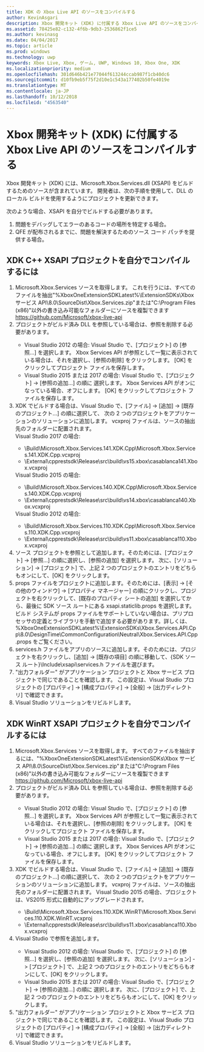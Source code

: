 ```yaml
---
title: XDK の Xbox Live API のソースをコンパイルする
author: KevinAsgari
description: Xbox 開発キット (XDK) に付属する Xbox Live API のソースをコンパイルする方法について説明します。
ms.assetid: 78425e82-c132-4f6b-9db3-2536862f1ce5
ms.author: kevinasg
ms.date: 04/04/2017
ms.topic: article
ms.prod: windows
ms.technology: uwp
keywords: Xbox Live, Xbox, ゲーム, UWP, Windows 10, Xbox One, XDK
ms.localizationpriority: medium
ms.openlocfilehash: 301d646b421e77044f613244ccab987f1cb40dc6
ms.sourcegitcommit: d10fb9eb5f75f2d10e1c543a177402b50fe4019e
ms.translationtype: MT
ms.contentlocale: ja-JP
ms.lasthandoff: 10/12/2018
ms.locfileid: "4563540"
---
```

# <a name="compile-the-xbox-developer-kit-xdk-xbox-live-api-source"></a>Xbox 開発キット (XDK) に付属する Xbox Live API のソースをコンパイルする

Xbox 開発キット (XDK) には、Microsoft.Xbox.Services.dll (XSAPI) をビルドするためのソースが含まれています。 開発者は、次の手順を使用して、DLL のローカル ビルドを使用するようにプロジェクトを更新できます。

次のような場合、XSAPI を自分でビルドする必要があります。
1. 問題をデバッグしてエラーのあるコードの場所を特定する場合。
1. QFE が配布されるまでに、問題を解決するためのソース コード パッチを提供する場合。

## <a name="to-compile-the-xdk-c-xsapi-project-for-yourself"></a>XDK C++ XSAPI プロジェクトを自分でコンパイルするには

<ol>
  <li> Microsoft.Xbox.Services ソースを取得します。 これを行うには、すべてのファイルを抽出"%XboxOneExtensionSDKLatest%\ExtensionSDKs\Xbox サービス API\8.0\SourceDist\Xbox.Services.zip"または"C:\Program Files (x86)"以外の書き込み可能なフォルダーにソースを複製できます<a href ="https://github.com/Microsoft/xbox-live-api">https://github.com/Microsoft/xbox-live-api</a></li>
  <li> プロジェクトがビルド済み DLL を参照している場合は、参照を削除する必要があります。</li>
    <ul>
      <li> Visual Studio 2012 の場合: Visual Studio で、[プロジェクト] の [参照...] を選択します。 Xbox Services API が参照として一覧に表示されている場合は、それを選択し、[参照の削除] をクリックします。 [OK] をクリックしてプロジェクト ファイルを保存します。</li>
      <li> Visual Studio 2015 または 2017 の場合: Visual Studio で、[プロジェクト] -> [参照の追加...] の順に 選択します。 Xbox Services API がオンになっている場合、オフにします。 [OK] をクリックしてプロジェクト ファイルを保存します。</li>
    </ul>
  <li> XDK でビルドする場合は、Visual Studio で、[ファイル] -> [追加] -> [既存のプロジェクト...] の順に選択して、 次の 2 つのプロジェクトをアプリケーションのソリューションに追加します。 vcxproj ファイルは、ソースの抽出先のフォルダーに配置されます。</li>
Visual Studio 2017 の場合: <ul>
      <li>\Build\Microsoft.Xbox.Services.141.XDK.Cpp\Microsoft.Xbox.Services.141.XDK.Cpp.vcxproj</li>   <li>\External\cpprestsdk\Release\src\build\vs15.xbox\casablanca141.Xbox.vcxproj</li>
    </ul>
Visual Studio 2015 の場合: <ul>
      <li>\Build\Microsoft.Xbox.Services.140.XDK.Cpp\Microsoft.Xbox.Services.140.XDK.Cpp.vcxproj</li> <li>\External\cpprestsdk\Release\src\build\vs14.xbox\casablanca140.Xbox.vcxproj</li>
    </ul>
Visual Studio 2012 の場合: <ul>
      <li>\Build\Microsoft.Xbox.Services.110.XDK.Cpp\Microsoft.Xbox.Services.110.XDK.Cpp.vcxproj</li> <li>\External\cpprestsdk\Release\src\build\vs11.xbox\casablanca110.Xbox.vcxproj</li>
    </ul>
    <li> ソース プロジェクトを参照として追加します。そのためには、[プロジェクト] -> [参照...] の順に選択し、[参照の追加] を選択します。 次に、[ソリューション] -> [プロジェクト] で、上記 2 つのプロジェクトのエントリをどちらもオンにして、[OK] をクリックします。</li>
    <li> props ファイルをプロジェクトに追加します。そのためには、[表示] -> [その他のウィンドウ] -> [プロパティ マネージャー] の順にクリックし、プロジェクトを右クリックして、[既存のプロパティ シートの追加] を選択してから、最後に SDK ソース ルートにある xsapi.staticlib.props を選択します。  ビルド システムが props ファイルをサポートしていない場合は、プリプロセッサの定義とライブラリを手動で追加する必要があります。詳しくは、%XboxOneExtensionSDKLatest%\ExtensionSDKs\Xbox.Services.API.Cpp\8.0\DesignTime\CommonConfiguration\Neutral\Xbox.Services.API.Cpp.props をご覧ください。</li>
    <li> services.h ファイルをアプリのソースに追加します。そのためには、プロジェクトを右クリックし、[追加] -> [既存の項目] の順に移動して、{SDK ソース ルート}\Include\xsapi\services.h ファイルを選びます。</li>
    <li> "出力フォルダー" がアプリケーション プロジェクトと Xbox サービス プロジェクトで同じであることを確認します。 この設定は、Visual Studio プロジェクトの [プロパティ] -> [構成プロパティ] -> [全般] -> [出力ディレクトリ] で確認できます。</li>
    <li> Visual Studio ソリューションをリビルドします。</li>
</ol>

## <a name="to-compile-the-xdk-winrt-xsapi-project-for-yourself"></a>XDK WinRT XSAPI プロジェクトを自分でコンパイルするには

<ol>
  <li> Microsoft.Xbox.Services ソースを取得します。 すべてのファイルを抽出するには、"%XboxOneExtensionSDKLatest%\ExtensionSDKs\Xbox サービス API\8.0\SourceDist\Xbox.Services.zip"または"C:\Program Files (x86)"以外の書き込み可能なフォルダーにソースを複製できます<a href ="https://github.com/Microsoft/xbox-live-api">https://github.com/Microsoft/xbox-live-api</a></li>
  <li> プロジェクトがビルド済み DLL を参照している場合は、参照を削除する必要があります。</li>
    <ul>
      <li> Visual Studio 2012 の場合: Visual Studio で、[プロジェクト] の [参照...] を選択します。 Xbox Services API が参照として一覧に表示されている場合は、それを選択し、[参照の削除] をクリックします。 [OK] をクリックしてプロジェクト ファイルを保存します。</li>
      <li> Visual Studio 2015 または 2017 の場合: Visual Studio で、[プロジェクト] -> [参照の追加...] の順に 選択します。 Xbox Services API がオンになっている場合、オフにします。 [OK] をクリックしてプロジェクト ファイルを保存します。</li>
    </ul>
  <li> XDK でビルドする場合は、Visual Studio で、[ファイル] -> [追加] -> [既存のプロジェクト...] の順に選択して、 次の 2 つのプロジェクトをアプリケーションのソリューションに追加します。 vcxproj ファイルは、ソースの抽出先のフォルダーに配置されます。  Visual Studio 2015 の場合、プロジェクトは、VS2015 形式に自動的にアップグレードされます。</li>
    <ul>
      <li>\Build\Microsoft.Xbox.Services.110.XDK.WinRT\Microsoft.Xbox.Services.110.XDK.WinRT.vcxproj</li> <li>\External\cpprestsdk\Release\src\build\vs11.xbox\casablanca110.Xbox.vcxproj</li>
    </ul>
  <li> Visual Studio で参照を追加します。</li>
    <ul>
      <li> Visual Studio 2012 の場合: Visual Studio で、[プロジェクト] の [参照...] を選択し、[参照の追加] を選択します。 次に、[ソリューション] -> [プロジェクト] で、上記 2 つのプロジェクトのエントリをどちらもオンにして、[OK] をクリックします。</li>
      <li> Visual Studio 2015 または 2017 の場合: Visual Studio で、[プロジェクト] -> [参照の追加...] の順に 選択します。 次に、[プロジェクト] で、上記 2 つのプロジェクトのエントリをどちらもオンにして、[OK] をクリックします。</li>
    </ul>
  <li> "出力フォルダー" がアプリケーション プロジェクトと Xbox サービス プロジェクトで同じであることを確認します。 この設定は、Visual Studio プロジェクトの [プロパティ] -> [構成プロパティ] -> [全般] -> [出力ディレクトリ] で確認できます。</li>
  <li> Visual Studio ソリューションをリビルドします。</li>
</ol>
